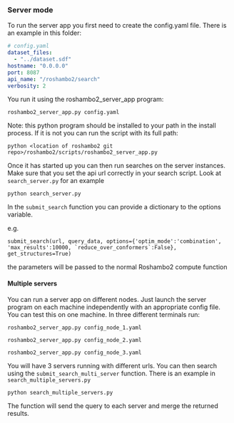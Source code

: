 ### Server mode


To run the server app you first need to create the config.yaml file.
There is an example in this folder:

```yaml
# config.yaml
dataset_files:
  - "../dataset.sdf"
hostname: "0.0.0.0"
port: 8087
api_name: "/roshambo2/search"
verbosity: 2
```

You run it using the roshambo2_server_app program:
```
roshambo2_server_app.py config.yaml
```



Note: this python program should be installed to your path in the install process. If it is not you can run the script with its full path:

```
python <location of roshambo2 git repo>/roshambo2/scripts/roshambo2_server_app.py
```





Once it has started up you can then run searches on the server instances.
Make sure that you set the api url correctly in your search script.
Look at `search_server.py` for an example

```
python search_server.py
```

 In the   `submit_search` function you can provide a dictionary to the options variable.

e.g. 
```
submit_search(url, query_data, options={'optim_mode':'combination', 'max_results':10000, `reduce_over_conformers`:False}, get_structures=True)
```
the parameters will be passed to the normal Roshambo2 compute function



#### Multiple servers

You can run a server app on different nodes. 
Just launch the server program on each machine independently with an appropriate config file.
You can test this on one machine.
In three different terminals run:
```
roshambo2_server_app.py config_node_1.yaml
```
```
roshambo2_server_app.py config_node_2.yaml
```
```
roshambo2_server_app.py config_node_3.yaml
```
You will have 3 servers running with different urls.
You can then search using the `submit_search_multi_server` function.
There is an example in `search_multiple_servers.py`

```
python search_multiple_servers.py
```
The function will send the query to each server and merge the returned results.
